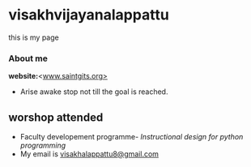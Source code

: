 # visakhvijayanalappattu
this is my page
### About me
**website:**<www.saintgits.org>
- Arise awake stop not till the goal is reached.

## worshop attended

- Faculty developement programme- *Instructional design for python programming*
- My email is <visakhalappattu8@gmail.com>
